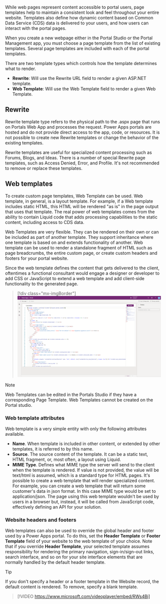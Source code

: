 While web pages represent content accessible to portal users, page templates help to maintain a consistent look and feel throughout your entire website. Templates also define how dynamic content based on Common Data Service (CDS) data is delivered to your users, and how users can interact with the portal pages. 

When you create a new webpage either in the Portal Studio or the Portal Management app, you must choose a page template from the list of existing templates. Several page templates are included with each of the portal templates. 

There are two template types which controls how the template determines what to render.

- **Rewrite**: Will use the Rewrite URL field to render a given ASP.NET template.
- **Web Template**: Will use the Web Template field to render a given Web Template.

## Rewrite

Rewrite template type refers to the physical path to the .aspx page that runs on Portals Web App and processes the request. Power Apps portals are hosted and do not provide direct access to the app, code, or resources. It is not possible to create new Rewrite templates or change the behavior of the existing templates.

Rewrite templates are useful for specialized content processing such as Forums, Blogs, and Ideas. There is a number of special Rewrite page templates, such as Access Denied, Error, and Profile. It's not recommended to remove or replace these templates.

## Web templates

To create custom page templates, Web Template can be used. Web template, in general, is a layout template. For example, if a Web template includes static HTML, this HTML will be rendered "as is" in the page output that uses that template. The real power of web templates comes from the ability to contain Liquid code that adds processing capabilities to the static content, including access to CDS data.

Web Templates are very flexible. They can be rendered on their own or can be included as part of another template. They support inheritance where one template is based on and extends functionality of another. Web template can be used to render a standalone fragment of HTML such as page breadcrumbs, the entire custom page, or create custom headers and footers for your portal website.

Since the web template defines the content that gets delivered to the client, oftentimes a functional consultant would engage a designer or developer to add CSS or JavaScript to extend a web template and add client-side functionality to the generated page.

> [!div class="mx-imgBorder"]
> [![Web Templates](../media/4-web-templates-ss.png)](../media/4-web-templates-ss.png#lightbox)

> [!NOTE] 
> Web Templates can be edited in the Portals Studio if they have a corresponding Page Template.  Web Templates cannot be created on the Portal studio. 

### Web template attributes

Web template is a very simple entity with only the following attributes available.

- **Name**. When template is included in other content, or extended by other templates, it is referred to by this name.
- **Source**. The source content of the template. It can be a static text, HTML fragment, or, most often, a layout using Liquid.
- **MIME Type**. Defines what MIME type the server will send to the client when the template is rendered. If value is not provided, the value will be text/html is assumed, which is a standard type for HTML pages. It's possible to create a web template that will render specialized content. For example, you can create a web template that will return some customer's data in json format. In this case MIME type would be set to application/json. The page using this web template wouldn't be used by users in a browser but, instead, it will be called from JavaScript code, effectively defining an API for your solution.

### Website headers and footers

Web templates can also be used to override the global header and footer used by a Power Apps portal. To do this, set the **Header Template** or **Footer Template** field of your website to the web template of your choice. Note that if you override **Header Template**, your selected template assumes responsibility for rendering the primary navigation, sign-in/sign-out links, search interface, and so on for your site interface elements that are normally handled by the default header template.

> [!TIP]
> If you don't specify a header or a footer template in the Website record, the default content is rendered. To remove, specify a blank template.

> [!VIDEO https://www.microsoft.com/videoplayer/embed/RWs4Bi]
